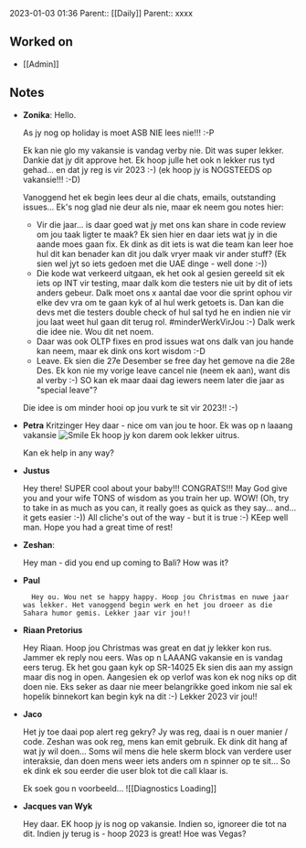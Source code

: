 2023-01-03 01:36
Parent:: [[Daily]] 
Parent:: xxxx

## Worked on

- [[Admin]]

## Notes

- **Zonika**:
	Hello. 
	
	As jy nog op holiday is moet ASB NIE lees nie!!! :-P
	
	Ek kan nie glo my vakansie is vandag verby nie. Dit was super lekker. Dankie dat jy dit approve het.
	Ek hoop julle het ook n lekker rus tyd gehad... en dat jy reg is vir 2023 :-)
	(ek hoop jy is NOGSTEEDS op vakansie!!! :-D)
	
	Vanoggend het ek begin lees deur al die chats, emails, outstanding issues...
	Ek's nog glad nie deur als nie, maar ek neem gou notes hier:
	- Vir die jaar... is daar goed wat jy met ons kan share in code review om jou taak ligter te maak? Ek sien hier en daar iets wat jy in die aande moes gaan fix. Ek dink as dit iets is wat die team kan leer hoe hul dit kan benader kan dit jou dalk vryer maak vir ander stuff? (Ek sien wel jyt so iets gedoen met die UAE dinge - well done :-))
	- Die kode wat verkeerd uitgaan, ek het ook al gesien gereeld sit ek iets op INT vir testing, maar dalk kom die testers nie uit by dit of iets anders gebeur. Dalk moet ons x aantal dae voor die sprint ophou vir elke dev vra om te gaan kyk of al hul werk getoets is. Dan kan die devs met die testers double check of hul sal tyd he en indien nie vir jou laat weet hul gaan dit terug rol. #minderWerkVirJou :-) Dalk werk die idee nie. Wou dit net noem.
	- Daar was ook OLTP fixes en prod issues wat ons dalk van jou hande kan neem, maar ek dink ons kort wisdom :-D
	- Leave. Ek sien die 27e Desember se free day het gemove na die 28e Des. Ek kon nie my vorige leave cancel nie (neem ek aan), want dis al verby :-) SO kan ek maar daai dag iewers neem later die jaar as "special leave"?
	
	Die idee is om minder hooi op jou vurk te sit vir 2023!! :-)

- **Petra** Kritzinger
	Hey daar - nice om van jou te hoor. Ek was op n laaang vakansie ⁠![Smile](https://statics.teams.cdn.office.net/evergreen-assets/personal-expressions/v2/assets/emoticons/smile/default/20_f.png?v=v81) Ek hoop jy kon darem ook lekker uitrus.
	
	Kan ek help in any way?

- **Justus**

	Hey there! SUPER cool about your baby!!! CONGRATS!!! May God give you and your wife TONS of wisdom as you train her up. WOW! (Oh, try to take in as much as you can, it really goes as quick as they say... and... it gets easier :-)) All cliche's out of the way - but it is true :-) KEep well man. Hope you had a great time of rest!

- **Zeshan**:

	Hey man - did you end up coming to Bali? How was it?

- **Paul**

		Hey ou. Wou net se happy happy. Hoop jou Christmas en nuwe jaar was lekker. Het vanoggend begin werk en het jou droeer as die Sahara humor gemis. Lekker jaar vir jou!!

- **Riaan Pretorius**

	Hey Riaan. Hoop jou Christmas was great en dat jy lekker kon rus.
	Jammer ek reply nou eers. Was op n LAAANG vakansie en is vandag eers terug.
	Ek het gou gaan kyk op SR-14025
	Ek sien dis aan my assign maar dis nog in open. Aangesien ek op verlof was kon ek nog niks op dit doen nie. Eks seker as daar nie meer belangrikke goed inkom nie sal ek hopelik binnekort kan begin kyk na dit :-)
	Lekker 2023 vir jou!!

- **Jaco**

	Het jy toe daai pop alert reg gekry?
	Jy was reg, daai is n ouer manier / code.
	Zeshan was ook reg, mens kan emit gebruik.
	Ek dink dit hang af wat jy wil doen...
	Soms wil mens die hele skerm block van verdere user interaksie, dan doen mens weer iets anders om n spinner op te sit...
	So ek dink ek sou eerder die user blok tot die call klaar is.
	
	Ek soek gou n voorbeeld...
	![[Diagnostics Loading]]

- **Jacques van Wyk**

	Hey daar. EK hoop jy is nog op vakansie. Indien so, ignoreer die tot na dit.
	Indien jy terug is - hoop 2023 is great!
	Hoe was Vegas?




